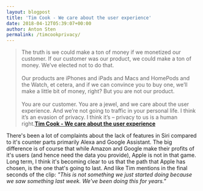 ```yaml
---
layout: blogpost
title: 'Tim Cook - We care about the user experience'
date: 2018-04-12T05:39:07+00:00
author: Anton Sten
permalink: /timcookprivacy/
---
```


>The truth is we could make a ton of money if we monetized our customer. If our customer was our product, we could make a ton of money. We’ve elected not to do that. <br /><br />
Our products are iPhones and iPads and Macs and HomePods and the Watch, et cetera, and if we can convince you to buy one, we’ll make a little bit of money, right? But you are not our product.
<br /><br />
You are our customer. You are a jewel, and we care about the user experience. And we’re not going to traffic in your personal life. I think it’s an evasion of privacy. I think it’s – privacy to us is a human right.**[Tim Cook - We care about the user experience](https://www.recode.net/2018/4/6/17197754/watch-apple-ceo-tim-cook-msnbc)**

There's been a lot of complaints about the lack of features in Siri compared to it's counter parts primarily Alexa and Google Assistant. The big difference is of course that while Amazon and Google make their profits of it's users (and hence need the data you provide), Apple is not in that game. Long term, I think it's becoming clear to us that the path that Apple has chosen, is the one that's going to last. And like Tim mentions in the final seconds of the clip: _"This is not something we just started doing because we saw something last week. We've been doing this for years."_
